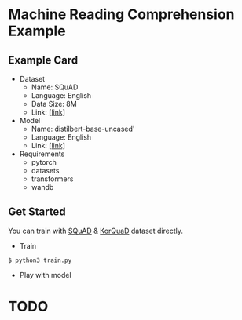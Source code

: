# Machine Reading Comprehension Example
  
## Example Card
  
- Dataset
  - Name: SQuAD
  - Language: English
  - Data Size: 8M  
  - Link: [[link]](https://huggingface.co/datasets/openwebtext#data-fields)
- Model
  - Name: distilbert-base-uncased'
  - Language: English
  - Link: [[link]](https://huggingface.co/distilbert-base-uncased)  
- Requirements
  - pytorch
  - datasets  
  - transformers
  - wandb
  
## Get Started
  
You can train with [SQuAD](https://rajpurkar.github.io/SQuAD-explorer/) & [KorQuaD](https://korquad.github.io/) dataset directly.
  
- Train

```
$ python3 train.py
```
  
- Play with model
  
# TODO
